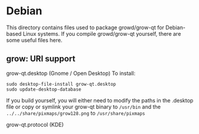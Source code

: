 
Debian
====================
This directory contains files used to package growd/grow-qt
for Debian-based Linux systems. If you compile growd/grow-qt yourself, there are some useful files here.

## grow: URI support ##


grow-qt.desktop  (Gnome / Open Desktop)
To install:

	sudo desktop-file-install grow-qt.desktop
	sudo update-desktop-database

If you build yourself, you will either need to modify the paths in
the .desktop file or copy or symlink your grow-qt binary to `/usr/bin`
and the `../../share/pixmaps/grow128.png` to `/usr/share/pixmaps`

grow-qt.protocol (KDE)

